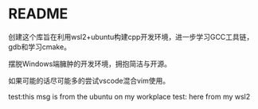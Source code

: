 # README
创建这个库旨在利用wsl2+ubuntu构建cpp开发环境，进一步学习GCC工具链，gdb和学习cmake。

摆脱Windows端臃肿的开发环境，拥抱简洁与开源。

如果可能的话尽可能多的尝试vscode混合vim使用。

test:this msg is from the ubuntu on my workplace
test: here from my wsl2
